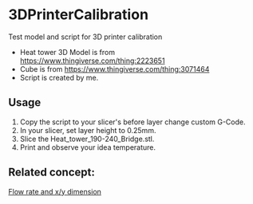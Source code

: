 # 3DPrinterCalibration
Test model and script for 3D printer calibration
* Heat tower 3D Model is from https://www.thingiverse.com/thing:2223651
* Cube is from https://www.thingiverse.com/thing:3071464
* Script is created by me. 
## Usage
1. Copy the script to your slicer's before layer change custom G-Code.
1. In your slicer, set layer height to 0.25mm. 
1. Slice the Heat_tower_190-240_Bridge.stl.
1. Print and observe your idea temperature.

## Related concept: 
[Flow rate and x/y dimension](https://youtu.be/3yIebnVjADM?t=193)

